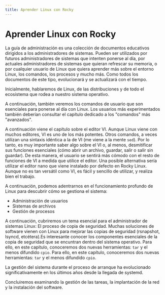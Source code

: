 ```yaml
---
title: Aprender Linux con Rocky
---
```


<!-- markdownlint-disable MD025 MD007 -->

# Aprender Linux con Rocky

La guía de administración es una colección de documentos educativos dirigidos a los administradores de sistemas. Pueden ser utilizados por futuros administradores de sistemas que intenten ponerse al día, por actuales administradores de sistemas que quieran refrescar su memoria, o por cualquier usuario de Linux que quiera aprender más sobre el entorno Linux, los comandos, los procesos y mucho más. Como todos los documentos de este tipo, evolucionará y se actualizará con el tiempo.

Inicialmente, hablaremos de Linux, de las distribuciones y de todo el ecosistema que rodea a nuestro sistema operativo.

A continuación, también veremos los comandos de usuario que son esenciales para ponerse al día con Linux. Los usuarios más experimentados también deberían consultar el capítulo dedicado a los "comandos" más "avanzados".

A continuación viene el capítulo sobre el editor VI. Aunque Linux viene con muchos editores, VI es uno de los más potentes. Otros comandos, a veces utilizan una sintaxis idéntica a la de VI (me viene a la mente `sed`). Por lo tanto, es muy importante saber algo sobre el VI o, al menos, desmitificar sus funciones esenciales (cómo abrir un archivo, guardar, salir o salir sin guardar). De esta manera, el usuario se sentirá más cómodo con el resto de funciones de VI a medida que utilice el editor. Una posible alternativa sería utilizar el editor nano que viene instalado por defecto en Rocky Linux. Aunque no es tan versátil como VI, es fácil y sencillo de utilizar, y realiza bien el trabajo.

A continuación, podemos adentrarnos en el funcionamiento profundo de Linux para descubrir cómo se gestiona el sistema:

* Administración de usuarios
* Sistemas de archivos
* Gestión de procesos

A continuación, cubriremos un tema esencial para el administrador de sistemas Linux: El proceso de copia de seguridad. Muchas soluciones de software vienen con Linux para mejorar las copias de seguridad (rsnapshot, lsyncd, etcétera).Es interesante conocer los componentes esenciales de la copia de seguridad que se encuntran dentro del sistema operativo. Para ello, en este capítulo, conoceremos dos nuevas herramientas: `tar` y el menos difundido `cpio`. Para ello, en este capítulo, conoceremos dos nuevas herramientas: `tar` y el menos difundido `cpio`.

La gestión del sistema durante el proceso de arranque ha evolucionado significativamente en los últimos años desde la llegada de systemd.

Concluiremos examinando la gestión de las tareas, la implantación de la red y la instalación del software.
